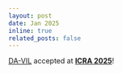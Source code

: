 ```yaml
---
layout: post
date: Jan 2025
inline: true
related_posts: false
---
```


[DA-VIL](https://dualarmvil.github.io/Dual-Arm-VIL/) accepted  at [**ICRA 2025**](https://2025.ieee-icra.org/)!
